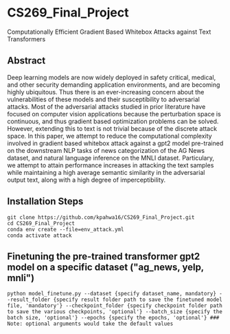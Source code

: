 # CS269_Final_Project
Computationally Efficient Gradient Based Whitebox Attacks against Text Transformers


## Abstract

Deep learning models are now widely deployed in safety critical, medical, and other security demanding application environments, and are becoming highly ubiquitous. Thus there is an ever-increasing concern about the vulnerabilities of these models and their susceptibility to adversarial attacks. Most of the adversarial attacks studied in prior literature have focused on computer vision applications because the perturbation space is continuous, and thus gradient based optimization problems can be solved. However, extending this to text is not trivial because of the discrete attack space. In this paper, we attempt to reduce the computational complexity involved in gradient based whitebox attack against a gpt2 model pre-trained on the downstream NLP tasks of news categorization of the AG News dataset, and natural language inference on the MNLI dataset. Particulary, we attempt to attain performance increases in attacking the text samples while maintaining a high average semantic similarity in the adversarial output text, along with a high degree of imperceptibility. 


## Installation Steps

```
git clone https://github.com/kpahwa16/CS269_Final_Project.git
cd CS269_Final_Project
conda env create --file=env_attack.yml
conda activate attack

```

## Finetuning the pre-trained transformer gpt2 model on a specific dataset ("ag_news, yelp, mnli")

```
python model_finetune.py --dataset {specify dataset_name, mandatory} --result_folder {specify result folder path to save the finetuned model file, 'mandatory'} --checkpoint_folder {specify checkpoint folder path to save the various checkpoints, 'optional'} --batch_size {specify the batch size, 'optional'} --epochs {specify the epochs, 'optional'} ### Note: optional arguments would take the default values


```
